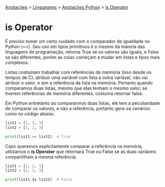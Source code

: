<link rel="stylesheet" type="text/css" href="../../CSS/dark-theme-github.css">

[Anotações](../) > [Linguagens](../Index.md) > [Anotações Python](./Python.md) > [is Operator](./isOperator.md)

# is Operator
É preciso tomar um certo cuidado com o comparador de igualdade no Python (==). Seu uso em tipos primitivos é o mesmo da maioria das linguagens de programação, retorna True se os valores são iguais, e False se são diferentes, porém as coias começam a mudar em listas e tipos mais complexos.

Listas costumam trabalhar com referências de memória (isso desde os tempos de C), atribuir uma variável com lista a outra variável, não vai atribuir o valor, e sim a referência da lista na memória. Portanto quando comparamos duas listas, mesmo que elas tenham o mesmo valor, se tiverem referências de memória diferentes, costuma retornar false.

Em Python entretanto ao compararmos duas listas, ele tem a peculiaridade de comparar os valores, e não a referência, portanto gera-se cenários como no código abaixo.

```python
list1 = [1, 2, 3]
list2 = [1, 2, 3]

print(list1 == list2)  # True
```

Caso queremos explicitamente comparar a referência na memória, utilizamos o **is Operator** que retornará True ou False se as duas variáveis compartilham a mesma referência.

```python
list1 = [1, 2, 3]
list2 = [1, 2, 3]

print(list1 is list2)  # False
```